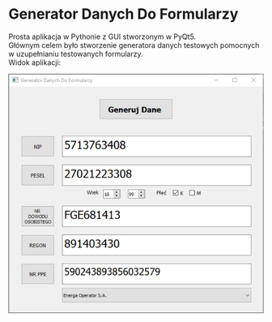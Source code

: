 # Generator Danych Do Formularzy
Prosta aplikacja w Pythonie z GUI stworzonym w PyQt5.  
Głównym celem było stworzenie generatora danych testowych pomocnych w uzupełnianiu testowanych formularzy.  
Widok aplikacji:  
  
![alt text](https://github.com/Karol-Bukowiecki/Generator-Danych-Do-Formularzy/blob/main/Generator.png "Aplikacja")

